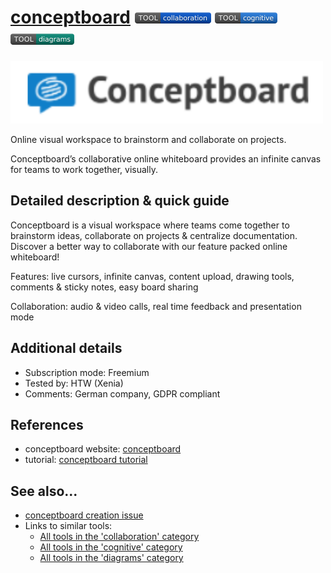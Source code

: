 # [conceptboard](https://conceptboard.com/)  [<img src="images/collaboration.png" align="bottom">](https://github.com/e-CLOSE/Toolbox/issues?q=label%3A01_TOOL+label%3Acollaboration) [<img src="images/cognitive.png" align="bottom">](https://github.com/e-CLOSE/Toolbox/issues?q=label%3A01_TOOL+label%3Acognitive) [<img src="images/diagrams.png" align="bottom">](https://github.com/e-CLOSE/Toolbox/issues?q=label%3A01_TOOL+label%3Adiagrams)

[<img src="images/conceptboard.png" align="bottom" height="100" alt="conceptboard Logo">](https://conceptboard.com/)

Online visual workspace to brainstorm and collaborate on projects.

Conceptboard’s collaborative online whiteboard provides an infinite canvas for teams to work together, visually.


## Detailed description & quick guide

Conceptboard is a visual workspace where teams come together to brainstorm ideas, collaborate on projects & centralize documentation. Discover a better way to collaborate with our feature packed online whiteboard!

Features: live cursors, infinite canvas, content upload, drawing tools, comments & sticky notes, easy board sharing

Collaboration: audio & video calls, real time feedback and presentation mode


## Additional details

- Subscription mode: Freemium
- Tested by: HTW (Xenia)
- Comments: German company, GDPR compliant


## References

- conceptboard website: [conceptboard](https://conceptboard.com/)
- tutorial: [conceptboard tutorial](https://www.youtube.com/c/Conceptboard/featured)


## See also...

- [conceptboard creation issue](https://github.com/e-CLOSE/Toolbox/issues/168)
- Links to similar tools:
  - [All tools in the 'collaboration' category](https://github.com/e-CLOSE/Toolbox/issues?q=label%3A01_TOOL+label%3Acollaboration)
  - [All tools in the 'cognitive' category](https://github.com/e-CLOSE/Toolbox/issues?q=label%3A01_TOOL+label%3Acognitive)
  - [All tools in the 'diagrams' category](https://github.com/e-CLOSE/Toolbox/issues?q=label%3A01_TOOL+label%3Adiagrams)
